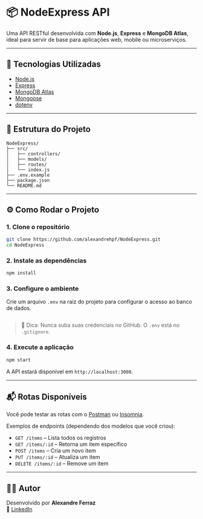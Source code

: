 
# 📦 NodeExpress API

Uma API RESTful desenvolvida com **Node.js**, **Express** e **MongoDB Atlas**, ideal para servir de base para aplicações web, mobile ou microserviços.

---

## 🚀 Tecnologias Utilizadas

- [Node.js](https://nodejs.org/)
- [Express](https://expressjs.com/)
- [MongoDB Atlas](https://www.mongodb.com/cloud/atlas)
- [Mongoose](https://mongoosejs.com/)
- [dotenv](https://www.npmjs.com/package/dotenv)

---

## 📁 Estrutura do Projeto

```
NodeExpress/
├── src/
│   ├── controllers/
│   ├── models/
│   ├── routes/
│   └── index.js
├── .env.example
├── package.json
└── README.md
```

---

## ⚙️ Como Rodar o Projeto

### 1. Clone o repositório

```bash
git clone https://github.com/alexandrehpf/NodeExpress.git
cd NodeExpress
```

### 2. Instale as dependências

```bash
npm install
```

### 3. Configure o ambiente

Crie um arquivo `.env` na raiz do projeto para configurar o acesso ao banco de dados. 

```env

```

> 🔐 Dica: Nunca suba suas credenciais no GitHub. O `.env` está no `.gitignore`.

### 4. Execute a aplicação

```bash
npm start
```

A API estará disponível em `http://localhost:3000`.

---

## 📬 Rotas Disponíveis

Você pode testar as rotas com o [Postman](https://www.postman.com/) ou [Insomnia](https://insomnia.rest/).

Exemplos de endpoints (dependendo dos modelos que você criou):

- `GET /items` – Lista todos os registros
- `GET /items/:id` – Retorna um item específico
- `POST /items` – Cria um novo item
- `PUT /items/:id` – Atualiza um item
- `DELETE /items/:id` – Remove um item

---


## 👨‍💻 Autor

Desenvolvido por **Alexandre Ferraz**  
🔗 [LinkedIn](https://www.linkedin.com/in/alexandre-ferraz-23549526/)
